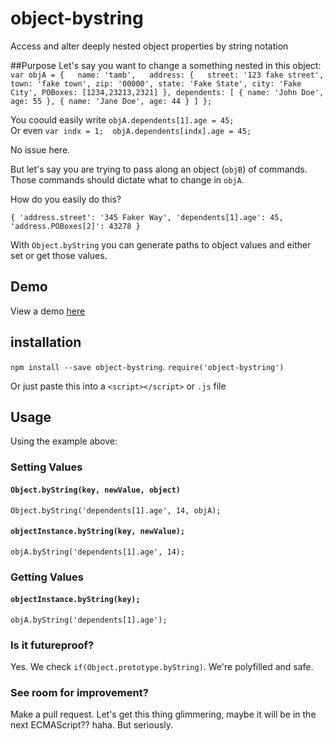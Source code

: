 # object-bystring
Access and alter deeply nested object properties by string notation

##Purpose
Let's say you want to change a something nested in this object:  
`var objA = {  
  name: 'tamb',  
  address: {  
    street: '123 fake street',  
    town: 'fake town',
    zip: '00000',
    state: 'Fake State',
    city: 'Fake City',
    POBoxes: [1234,23213,2321]
  },
  dependents: [
    {
      name: 'John Doe',
      age: 55
    },
    {
      name: 'Jane Doe',
      age: 44
    }
  ]
};`

 You coould easily write `objA.dependents[1].age = 45;`  
 Or even `var indx = 1;  objA.dependents[indx].age = 45;`  
 
 No issue here.  
 
 But let's say you are trying to pass along an object (`objB`) of commands.  Those commands should dictate what to change in `objA`.
 
 How do you easily do this?
 
 `
 {
  'address.street': '345 Faker Way',
  'dependents[1].age': 45,
  'address.POBoxes[2]': 43278
 }
 `
 
 With `Object.byString` you can generate paths to object values and either set or get those values.
 
 ## Demo
 View a demo [here](https://plnkr.co/edit/KVPZIiIRO5fPeIgCgJO9?p=preview)
 
 ## installation
 `npm install --save object-bystring`.
 `require('object-bystring')`

 Or just paste this into a `<script></script>` or `.js` file

 ## Usage
 
 Using the example above:
 ### Setting Values
 #### `Object.byString(key, newValue, object)`
 
 `Object.byString('dependents[1].age', 14, objA);`
 
 #### `objectInstance.byString(key, newValue);`
 
 `objA.byString('dependents[1].age', 14);`
 
 
 ### Getting Values
 
 #### `objectInstance.byString(key);`
 
 `objA.byString('dependents[1].age');`

 ### Is it futureproof?

 Yes.  We check `if(Object.prototype.byString)`.  We're polyfilled and safe.


 ### See room for improvement?
 Make a pull request.  Let's get this thing glimmering, maybe it will be in the next ECMAScript?? haha.  But seriously.
 
